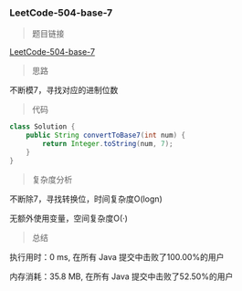 ### LeetCode-504-base-7

> 题目链接

[LeetCode-504-base-7](https://leetcode-cn.com/problems/base-7/)

> 思路

不断模7，寻找对应的进制位数

> 代码

```java
class Solution {
    public String convertToBase7(int num) {
        return Integer.toString(num, 7);
    }
}
```

> 复杂度分析

不断除7，寻找转换位，时间复杂度O(logn)

无额外使用变量，空间复杂度O(·)

> 总结

执行用时：0 ms, 在所有 Java 提交中击败了100.00%的用户

内存消耗：35.8 MB, 在所有 Java 提交中击败了52.50%的用户

